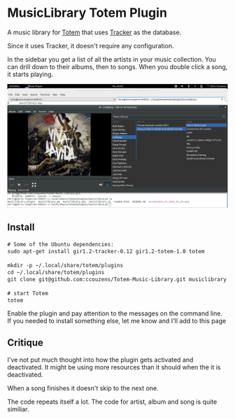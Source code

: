 MusicLibrary Totem Plugin
=========================

A music library for [Totem](http://projects.gnome.org/totem/) that uses [Tracker](http://projects.gnome.org/tracker/) as the database.

Since it uses Tracker, it doesn't require any configuration.

In the sidebar you get a list of all the artists in your music collection.
You can drill down to their albums, then to songs.
When you double click a song, it starts playing.

![screenshot](https://github.com/ccouzens/Totem-Music-Library/raw/master/Screenshot_2_at_2012_01_26.png "screenshot")

Install
-------

    # Some of the Ubuntu dependencies:
    sudo apt-get install gir1.2-tracker-0.12 gir1.2-totem-1.0 totem

    mkdir -p ~/.local/share/totem/plugins
    cd ~/.local/share/totem/plugins
    git clone git@github.com:ccouzens/Totem-Music-Library.git musiclibrary

    # start Totem
    totem

Enable the plugin and pay attention to the messages on the command line.
If you needed to install something else, let me know and I'll add to this page

Critique
--------

I've not put much thought into how the plugin gets activated and deactivated.
It might be using more resources than it should when the it is deactivated.

When a song finishes it doesn't skip to the next one.

The code repeats itself a lot.
The code for artist, album and song is quite similiar.
